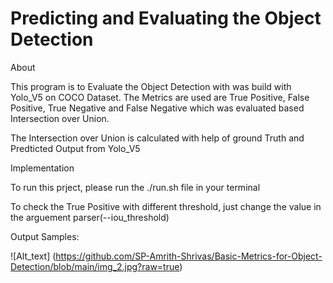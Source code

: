 # Predicting and Evaluating the Object Detection

About

This program is to Evaluate the Object Detection with was build with Yolo_V5 on COCO Dataset. The Metrics are used are True Positive, False Positive, True Negative and False Negative which was evaluated based Intersection over Union.

The Intersection over Union is calculated with help of ground Truth and Predticted Output from Yolo_V5

Implementation

To run this prject, please run the ./run.sh file in your terminal

To check the True Positive with different threshold, just change the value in the arguement parser(--iou_threshold)

Output Samples:

![Alt_text] (https://github.com/SP-Amrith-Shrivas/Basic-Metrics-for-Object-Detection/blob/main/img_2.jpg?raw=true)

